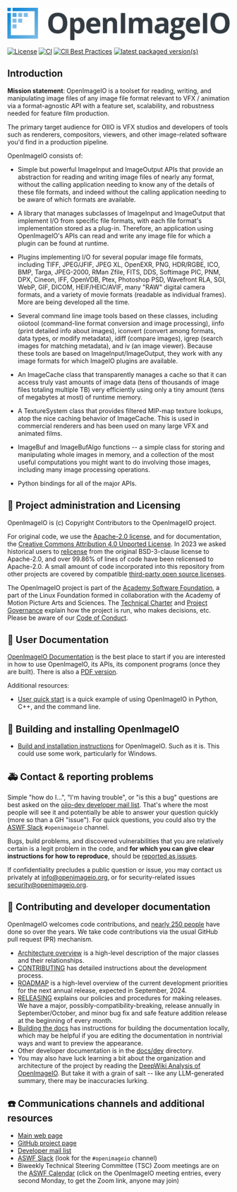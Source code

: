<!-- SPDX-License-Identifier: CC-BY-4.0 -->
<!-- Copyright Contributors to the OpenImageIO Project. -->
<p align="center">
  <img src="ASWF/logos/openimageio-horizontal-gradient.png">
</p>

[![License](https://img.shields.io/badge/license-Apache2.0-blue.svg?style=flat-square)](https://github.com/AcademySoftwareFoundation/OpenImageIO/blob/main/LICENSE.md)
[![CI](https://github.com/AcademySoftwareFoundation/OpenImageIO/actions/workflows/ci.yml/badge.svg)](https://github.com/AcademySoftwareFoundation/OpenImageIO/actions/workflows/ci.yml)
[![CII Best Practices](https://bestpractices.coreinfrastructure.org/projects/2694/badge)](https://bestpractices.coreinfrastructure.org/projects/2694)
[![latest packaged version(s)](https://repology.org/badge/latest-versions/openimageio.svg)](https://repology.org/project/openimageio/versions)


Introduction
------------

**Mission statement**: OpenImageIO is a toolset for reading, writing, and
manipulating image files of any image file format relevant to VFX / animation
via a format-agnostic API with a feature set, scalability, and robustness
needed for feature film production.

The primary target audience for OIIO is VFX studios and developers of
tools such as renderers, compositors, viewers, and other image-related
software you'd find in a production pipeline.

OpenImageIO consists of:

* Simple but powerful ImageInput and ImageOutput APIs that provide
  an abstraction for reading and writing image files of nearly any
  format, without the calling application needing to know any of the
  details of these file formats, and indeed without the calling
  application needing to be aware of which formats are available.

* A library that manages subclasses of ImageInput and ImageOutput that
  implement I/O from specific file formats, with each file format's
  implementation stored as a plug-in.  Therefore, an application using
  OpenImageIO's APIs can read and write any image file for which a
  plugin can be found at runtime.

* Plugins implementing I/O for several popular image file formats,
  including TIFF, JPEG/JFIF, JPEG XL, OpenEXR, PNG, HDR/RGBE, ICO, BMP, Targa,
  JPEG-2000, RMan Zfile, FITS, DDS, Softimage PIC, PNM, DPX, Cineon,
  IFF, OpenVDB, Ptex, Photoshop PSD, Wavefront RLA, SGI, WebP,
  GIF, DICOM, HEIF/HEIC/AVIF, many "RAW" digital camera formats, and a variety
  of movie formats (readable as individual frames).  More are being developed
  all the time.

* Several command line image tools based on these classes, including
  oiiotool (command-line format conversion and image processing), iinfo
  (print detailed info about images), iconvert (convert among formats,
  data types, or modify metadata), idiff (compare images), igrep (search
  images for matching metadata), and iv (an image viewer). Because these
  tools are based on ImageInput/ImageOutput, they work with any image
  formats for which ImageIO plugins are available.

* An ImageCache class that transparently manages a cache so that it
  can access truly vast amounts of image data (tens of thousands of
  image files totaling multiple TB) very efficiently using only a tiny
  amount (tens of megabytes at most) of runtime memory.

* A TextureSystem class that provides filtered MIP-map texture
  lookups, atop the nice caching behavior of ImageCache.  This is used
  in commercial renderers and has been used on many large VFX and
  animated films.

* ImageBuf and ImageBufAlgo functions -- a simple class for storing
  and manipulating whole images in memory, and a collection of the
  most useful computations you might want to do involving those images,
  including many image processing operations.

* Python bindings for all of the major APIs.



🏢 Project administration and Licensing
---------------------------------------

OpenImageIO is (c) Copyright Contributors to the OpenImageIO project.

For original code, we use the [Apache-2.0 license](LICENSE.md), and for
documentation, the [Creative Commons Attribution 4.0 Unported
License](http://creativecommons.org/licenses/by/4.0/). In 2023 we asked
historical users to [relicense](RELICENSING.md) from the original BSD-3-clause
license to Apache-2.0, and over 99.86% of lines of code have been relicensed
to Apache-2.0. A small amount of code incorporated into this repository from
other projects are covered by compatible [third-party open source
licenses](THIRD-PARTY.md).

The OpenImageIO project is part of the [Academy Software
Foundation](https://www.aswf.io/), a part of the Linux Foundation formed in
collaboration with the Academy of Motion Picture Arts and Sciences. The
[Technical Charter](aswf/Technical-Charter.md) and [Project
Governance](GOVERNANCE.md) explain how the project is run, who makes
decisions, etc. Please be aware of our [Code of Conduct](CODE_OF_CONDUCT.md).


💁 User Documentation
---------------------

[OpenImageIO Documentation](https://docs.openimageio.org)
is the best place to start if you are interested in how to use OpenImageIO,
its APIs, its component programs (once they are built). There is also a [PDF
version](https://readthedocs.org/projects/openimageio/downloads/pdf/latest/).

Additional resources:

- [User quick start](docs/QuickStart.md) is a quick example of using
  OpenImageIO in Python, C++, and the command line.


👷 Building and installing OpenImageIO
--------------------------------------
- [Build and installation instructions](INSTALL.md) for OpenImageIO. Such
  as it is. This could use some work, particularly for Windows.


🚑 Contact & reporting problems
-------------------------------

Simple "how do I...", "I'm having trouble", or "is this a bug" questions are
best asked on the [oiio-dev developer mail
list](https://lists.aswf.io/g/oiio-dev). That's where the most people will see
it and potentially be able to answer your question quickly (more so than a GH
"issue"). For quick questions, you could also try the [ASWF
Slack](https://slack.aswf.io) `#openimageio` channel.

Bugs, build problems, and discovered vulnerabilities that you are relatively
certain is a legit problem in the code, and **for which you can give clear
instructions for how to reproduce**, should be [reported as
issues](https://github.com/AcademySoftwareFoundation/OpenImageIO/issues).

If confidentiality precludes a public question or issue, you may contact us
privately at [info@openimageio.org](info@openimageio.org), or for
security-related issues [security@openimageio.org](security@openimageio.org).


🔧 Contributing and developer documentation
-------------------------------------------

OpenImageIO welcomes code contributions, and [nearly 250 people](CREDITS.md)
have done so over the years. We take code contributions via the usual GitHub
pull request (PR) mechanism.

* [Architecture overview](docs/dev/Architecture.md) is a high-level
  description of the major classes and their relationships.
* [CONTRIBUTING](CONTRIBUTING.md) has detailed instructions about the
  development process.
* [ROADMAP](docs/ROADMAP.md) is a high-level overview of the current
  development priorities for the next annual release, expected in September,
  2024.
* [RELEASING](docs/dev/RELEASING.md) explains our policies and procedures for
  making releases. We have a major, possibly-compatibility-breaking, release
  annually in September/October, and minor bug fix and safe feature addition
  release at the beginning of every month.
* [Building the docs](src/doc/Building_the_docs.md) has instructions for
  building the documentation locally, which may be helpful if you are editing
  the documentation in nontrivial ways and want to preview the appearance.
* Other developer documentation is in the [docs/dev](docs/dev) directory.
* You may also have luck learning a bit about the organization and
  architecture of the project by reading the [DeepWiki Analysis of
  OpenImageIO](https://deepwiki.com/AcademySoftwareFoundation/OpenImageIO).
  But take it with a grain of salt -- like any LLM-generated summary, there
  may be inaccuracies lurking.


☎️ Communications channels and additional resources
--------------------------------------------------

* [Main web page](http://www.openimageio.org)
* [GitHub project page](http://github.com/AcademySoftwareFoundation/OpenImageIO)
* [Developer mail list](https://lists.aswf.io/g/oiio-dev)
* [ASWF Slack](https://slack.aswf.io) (look for the `#openimageio` channel)
* Biweekly Technical Steering Committee (TSC) Zoom meetings are on the [ASWF
  Calendar](https://calendar.openimageio.org) (click on the OpenImageIO
  meeting entries, every second Monday, to get the Zoom link, anyone may join)
